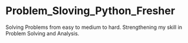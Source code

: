 # Problem_Sloving_Python_Fresher
Solving Problems from easy to medium to hard. Strengthening my skill in Problem Solving and Analysis.

